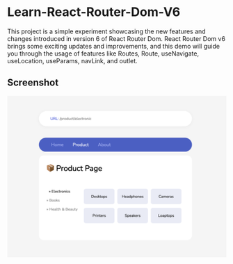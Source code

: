 # Learn-React-Router-Dom-V6

This project is a simple experiment showcasing the new features and changes introduced in version 6 of React Router Dom. React Router Dom v6 brings some exciting updates and improvements, and this demo will guide you through the usage of features like Routes, Route, useNavigate, useLocation, useParams, navLink, and outlet.

## Screenshot

![screenshot](/Screenshot.png)

